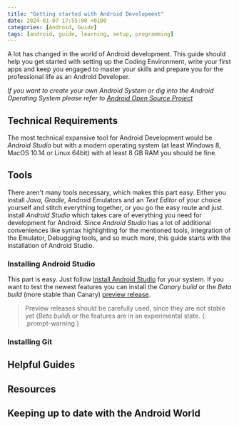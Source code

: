 ```yaml
---
title: "Getting started with Android Development"
date: 2024-01-07 17:55:00 +0100
categories: [Android, Guide]
tags: [android, guide, learning, setup, programming]
---
```


A lot has changed in the world of Android development. This guide should help you get started with setting up 
the Coding Environment, write your first apps and keep you engaged to master your skills and prepare you for
the professional life as an Android Developer. 

_If you want to create your own Android System or dig into
the Android Operating System please refer to [Android Open Source Project](https://source.android.com)_

## Technical Requirements
The most technical expansive tool for Android Development would be _Android Studio_ but with a modern operating 
system (at least Windows 8, MacOS 10.14 or Linux 64bit) with at least 8 GB RAM you should be fine.

## Tools
There aren't many tools necessary, which makes this part easy. Either you install _Java_, _Gradle_, 
Android Emulators and an _Text Editor_ of your choice yourself and stitch everything together, or you go the easy route 
and just install _Android Studio_ which takes care of everything you need for development for Android.
Since _Android Studio_ has a lot of additional conveniences like syntax highlighting for the mentioned tools, 
integration of the Emulator, Debugging tools, and so much more, this guide starts with the installation of Android Studio.

### Installing Android Studio
This part is easy. Just follow [Install Android Studio](https://developer.android.com/studio/install) for your system.
If you want to test the newest features you can install the _Canary build_ or the _Beta build_ (more stable than Canary)
[preview release](https://developer.android.com/studio/preview).

> Preview releases should be carefully used, since they are not stable yet (_Beta build_) or the features 
> are in an experimental state.
{: .prompt-warning }

### Installing Git


## Helpful Guides

## Resources

## Keeping up to date with the Android World
